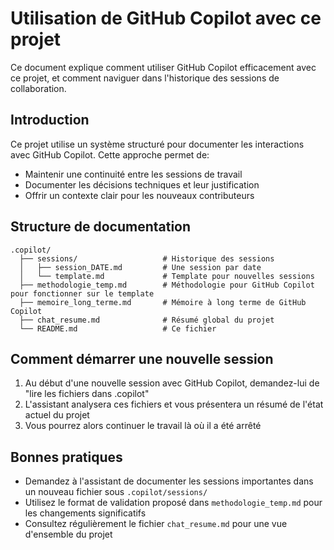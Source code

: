 # Utilisation de GitHub Copilot avec ce projet

Ce document explique comment utiliser GitHub Copilot efficacement avec ce projet, et comment naviguer dans l'historique des sessions de collaboration.

## Introduction

Ce projet utilise un système structuré pour documenter les interactions avec GitHub Copilot. Cette approche permet de:

- Maintenir une continuité entre les sessions de travail
- Documenter les décisions techniques et leur justification
- Offrir un contexte clair pour les nouveaux contributeurs

## Structure de documentation

```text
.copilot/
  ├── sessions/                   # Historique des sessions
  │   ├── session_DATE.md         # Une session par date
  │   └── template.md             # Template pour nouvelles sessions
  ├── methodologie_temp.md        # Méthodologie pour GitHub Copilot pour fonctionner sur le template
  ├── memoire_long_terme.md       # Mémoire à long terme de GitHub Copilot
  ├── chat_resume.md              # Résumé global du projet
  └── README.md                   # Ce fichier
```

## Comment démarrer une nouvelle session

1. Au début d'une nouvelle session avec GitHub Copilot, demandez-lui de "lire les fichiers dans .copilot"
2. L'assistant analysera ces fichiers et vous présentera un résumé de l'état actuel du projet
3. Vous pourrez alors continuer le travail là où il a été arrêté

## Bonnes pratiques

- Demandez à l'assistant de documenter les sessions importantes dans un nouveau fichier sous `.copilot/sessions/`
- Utilisez le format de validation proposé dans `methodologie_temp.md` pour les changements significatifs
- Consultez régulièrement le fichier `chat_resume.md` pour une vue d'ensemble du projet
